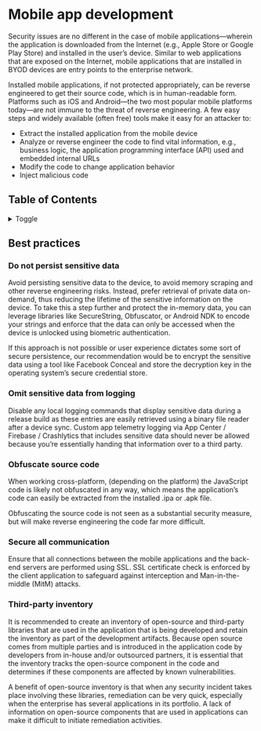 # Mobile app development

Security issues are no different in the case of mobile applications—wherein the application is downloaded from the Internet (e.g., Apple Store or Google Play Store) and installed in the user’s device. Similar to web applications that are exposed on the Internet, mobile applications that are installed in BYOD devices are entry points to the enterprise network.

Installed mobile applications, if not protected appropriately, can be reverse engineered to get their source code, which is in human-readable form. Platforms such as iOS and Android—the two most popular mobile platforms today—are not immune to the threat of reverse engineering. A few easy steps and widely available (often free) tools make it easy for an attacker to:

* Extract the installed application from the mobile device
* Analyze or reverse engineer the code to find vital information, e.g., business logic, the application programming interface (API) used and embedded internal URLs
* Modify the code to change application behavior
* Inject malicious code

## Table of Contents

<details>
    <summary>Toggle</summary>

* [Technical specifications](./SECURITY_BASELINE.md)
* [Authentication](./AUTHENTICATION.md)
* [Mobile App Development](#mobile-app-development)
    * [Best practices](#best-practices)

</details>

## Best practices

### Do not persist sensitive data

Avoid persisting sensitive data to the device, to avoid memory scraping and other reverse engineering risks. Instead, prefer retrieval of private data on-demand, thus reducing the lifetime of the sensitive information on the device. To take this a step further and protect the in-memory data, you can leverage libraries like SecureString, Obfuscator, or Android NDK to encode your strings and enforce that the data can only be accessed when the device is unlocked using biometric authentication.

If this approach is not possible or user experience dictates some sort of secure persistence, our recommendation would be to encrypt the sensitive data using a tool like Facebook Conceal and store the decryption key in the operating system’s secure credential store.

### Omit sensitive data from logging

Disable any local logging commands that display sensitive data during a release build as these entries are easily retrieved using a binary file reader after a device sync. Custom app telemetry logging via App Center / Firebase / Crashlytics that includes sensitive data should never be allowed because you’re essentially handing that information over to a third party.

### Obfuscate source code

When working cross-platform, (depending on the platform) the JavaScript code is likely not obfuscated in any way, which means the application’s code can easily be extracted from the installed .ipa or .apk file.

Obfuscating the source code is not seen as a substantial security measure, but will make reverse engineering the code far more difficult.

### Secure all communication

Ensure that all connections between the mobile applications and the back-end servers are performed using SSL. SSL certificate check is enforced by the client application to safeguard against interception and Man-in-the-middle (MitM) attacks.

### Third-party inventory

It is recommended to create an inventory of open-source and third-party libraries that are used in the application that is being developed and retain the inventory as part of the development artifacts. Because open source comes from multiple parties and is introduced in the application code by developers from in-house and/or outsourced partners, it is essential that the inventory tracks the open-source component in the code and determines if these components are affected by known vulnerabilities.

A benefit of open-source inventory is that when any security incident takes place involving these libraries, remediation can be very quick, especially when the enterprise has several applications in its portfolio. A lack of information on open-source components that are used in applications can make it difficult to initiate remediation activities.
